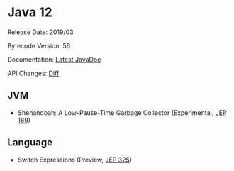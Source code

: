 # Java 12

Release Date: 2019/03

Bytecode Version: 56

Documentation: [Latest JavaDoc](http://cr.openjdk.java.net/~iris/se/12/build/latest/api/)

API Changes: [Diff](http://download.eclipselab.org/jdkdiff/V11/V12/index.html)

## JVM

* Shenandoah: A Low-Pause-Time Garbage Collector (Experimental, [JEP 189](http://openjdk.java.net/jeps/189))

## Language

* Switch Expressions (Preview, [JEP 325](http://openjdk.java.net/jeps/325))
